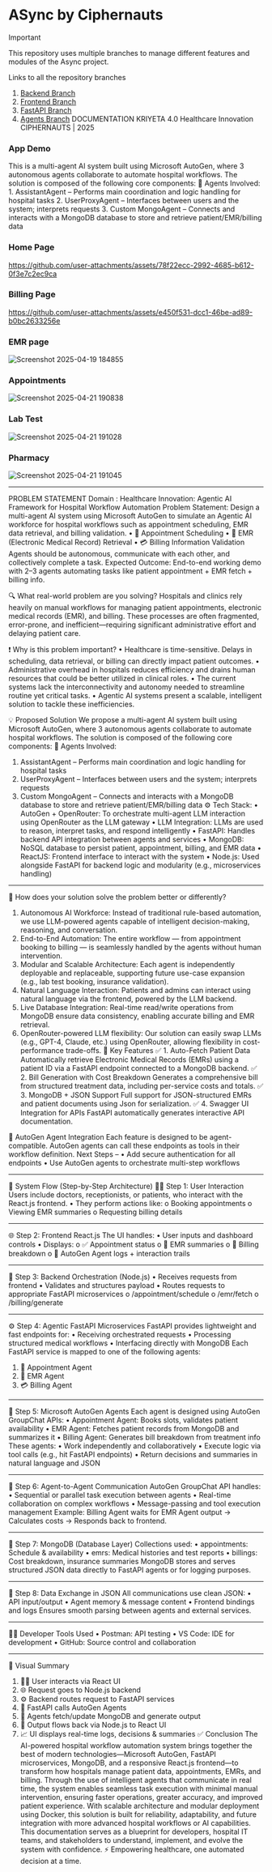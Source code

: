 # ASync by Ciphernauts

> [!IMPORTANT]
> <span style="color: red:">This repository uses multiple branches to manage different features and modules of the Async project.</span>
 
Links to all the repository branches 
1. <a href="https://github.com/MeetMithlesh/ASync/tree/backend">Backend Branch<a/>
1. <a href="https://github.com/MeetMithlesh/ASync/tree/frontend">Frontend Branch<a/>
1. <a href="https://github.com/MeetMithlesh/ASync/tree/fastapi">FastAPI Branch<a/>
1. <a href="https://github.com/MeetMithlesh/ASync/tree/agents">Agents Branch<a/>
DOCUMENTATION
KRIYETA 4.0
Healthcare Innovation
CIPHERNAUTS | 2025
<h3>App Demo</h3>
<p>This is a multi-agent AI system built using Microsoft AutoGen, where 3 autonomous agents collaborate to automate hospital workflows. The solution is composed of the following core components:
🧠 Agents Involved:
1.	AssistantAgent – Performs main coordination and logic handling for hospital tasks
2.	UserProxyAgent – Interfaces between users and the system; interprets requests
3.	Custom MongoAgent – Connects and interacts with a MongoDB database to store and retrieve patient/EMR/billing data</p>
<h3>Home Page</h3>


https://github.com/user-attachments/assets/78f22ecc-2992-4685-b612-0f3e7c2ec9ca

<h3>Billing Page</h3>

https://github.com/user-attachments/assets/e450f531-dcc1-46be-ad89-b0bc2633256e

<h3>EMR page</h3>

![Screenshot 2025-04-19 184855](https://github.com/user-attachments/assets/6e7873a7-f5be-4b57-bc5e-2c08366c67fe)

<h3>Appointments</h3>

![Screenshot 2025-04-21 190838](https://github.com/user-attachments/assets/c1437727-df02-454e-88d7-8576201b0f2d)

<h3>Lab Test</h3>

![Screenshot 2025-04-21 191028](https://github.com/user-attachments/assets/06e6ec46-e097-4e53-8faf-4a4a3593df27)

<h3>Pharmacy</h3>

![Screenshot 2025-04-21 191045](https://github.com/user-attachments/assets/d05a2d0b-dcbf-4d5f-a83a-d87f42d2356b)

<hr>
PROBLEM STATEMENT
Domain : Healthcare Innovation: Agentic AI Framework for Hospital Workflow Automation
Problem Statement: 
Design a multi-agent AI system using Microsoft AutoGen to simulate an Agentic AI workforce for hospital workflows such as appointment scheduling, EMR data retrieval, and billing validation. 
•  📅 Appointment Scheduling
•  🏥 EMR (Electronic Medical Record) Retrieval
•  💳 Billing Information Validation
Agents should be autonomous, communicate with each other, and collectively complete a task.
Expected Outcome: End-to-end working demo with 2–3 agents automating tasks like patient appointment + EMR fetch + billing info.

🔍 What real-world problem are you solving?
Hospitals and clinics rely heavily on manual workflows for managing patient appointments, electronic medical records (EMR), and billing. These processes are often fragmented, error-prone, and inefficient—requiring significant administrative effort and delaying patient care.

❗ Why is this problem important?
•	Healthcare is time-sensitive. Delays in scheduling, data retrieval, or billing can directly impact patient outcomes.
•	Administrative overhead in hospitals reduces efficiency and drains human resources that could be better utilized in clinical roles.
•	The current systems lack the interconnectivity and autonomy needed to streamline routine yet critical tasks.
•	Agentic AI systems present a scalable, intelligent solution to tackle these inefficiencies.

💡 Proposed Solution
We propose a multi-agent AI system built using Microsoft AutoGen, where 3 autonomous agents collaborate to automate hospital workflows. The solution is composed of the following core components:
🧠 Agents Involved:
1.	AssistantAgent – Performs main coordination and logic handling for hospital tasks
2.	UserProxyAgent – Interfaces between users and the system; interprets requests
3.	Custom MongoAgent – Connects and interacts with a MongoDB database to store and retrieve patient/EMR/billing data
⚙️ Tech Stack:
•	AutoGen + OpenRouter: To orchestrate multi-agent LLM interaction using OpenRouter as the LLM gateway
•	LLM Integration: LLMs are used to reason, interpret tasks, and respond intelligently
•	FastAPI: Handles backend API integration between agents and services
•	MongoDB: NoSQL database to persist patient, appointment, billing, and EMR data
•	ReactJS: Frontend interface to interact with the system
•	Node.js: Used alongside FastAPI for backend logic and modularity (e.g., microservices handling)


________________________________________
🚀 How does your solution solve the problem better or differently?
1.	Autonomous AI Workforce:
Instead of traditional rule-based automation, we use LLM-powered agents capable of intelligent decision-making, reasoning, and conversation.
2.	End-to-End Automation:
The entire workflow — from appointment booking to billing — is seamlessly handled by the agents without human intervention.
3.	Modular and Scalable Architecture:
Each agent is independently deployable and replaceable, supporting future use-case expansion (e.g., lab test booking, insurance validation).
4.	Natural Language Interaction:
Patients and admins can interact using natural language via the frontend, powered by the LLM backend.
5.	Live Database Integration:
Real-time read/write operations from MongoDB ensure data consistency, enabling accurate billing and EMR retrieval.
6.	OpenRouter-powered LLM flexibility:
Our solution can easily swap LLMs (e.g., GPT-4, Claude, etc.) using OpenRouter, allowing flexibility in cost-performance trade-offs.
🔑 Key Features
✅ 1. Auto-Fetch Patient Data
Automatically retrieve Electronic Medical Records (EMRs) using a patient ID via a FastAPI endpoint       connected to a MongoDB backend.
✅ 2. Bill Generation with Cost Breakdown
Generates a comprehensive bill from structured treatment data, including per-service costs and totals.
✅ 3. MongoDB + JSON Support
Full support for JSON-structured EMRs and patient documents using Json for serialization.
✅ 4. Swagger UI Integration for APIs
FastAPI automatically generates interactive API documentation.


🧠 AutoGen Agent Integration
Each feature is designed to be agent-compatible. AutoGen agents can call these endpoints as tools in their workflow definition.
Next Steps –
•	Add secure authentication for all endpoints
•	Use AutoGen agents to orchestrate multi-step workflows

________________________________________
🧭 System Flow (Step-by-Step Architecture)
🧑‍⚕️ Step 1: User Interaction
Users include doctors, receptionists, or patients, who interact with the React.js frontend.
•	They perform actions like:
o	Booking appointments
o	Viewing EMR summaries
o	Requesting billing details
________________________________________
🌐 Step 2: Frontend React.js
The UI handles:
•	User inputs and dashboard controls
•	Displays:
o	✅ Appointment status
o	📄 EMR summaries
o	💸 Billing breakdown
o	🤖 AutoGen Agent logs + interaction trails
________________________________________
🧠 Step 3: Backend Orchestration (Node.js)
•	Receives requests from frontend
•	Validates and structures payload
•	Routes requests to appropriate FastAPI microservices
o	/appointment/schedule
o	/emr/fetch
o	/billing/generate
________________________________________
⚙️ Step 4: Agentic FastAPI Microservices
FastAPI provides lightweight and fast endpoints for:
•	Receiving orchestrated requests
•	Processing structured medical workflows
•	Interfacing directly with MongoDB
Each FastAPI service is mapped to one of the following agents:
1.	📅 Appointment Agent
2.	🏥 EMR Agent
3.	💳 Billing Agent
________________________________________
🤖 Step 5: Microsoft AutoGen Agents
Each agent is designed using AutoGen GroupChat APIs:
•	Appointment Agent: Books slots, validates patient availability
•	EMR Agent: Fetches patient records from MongoDB and summarizes it
•	Billing Agent: Generates bill breakdown from treatment info
These agents:
•	Work independently and collaboratively
•	Execute logic via tool calls (e.g., hit FastAPI endpoints)
•	Return decisions and summaries in natural language and JSON
________________________________________
🧩 Step 6: Agent-to-Agent Communication
AutoGen GroupChat API handles:
•	Sequential or parallel task execution between agents
•	Real-time collaboration on complex workflows
•	Message-passing and tool execution management
Example: Billing Agent waits for EMR Agent output → Calculates costs → Responds back to frontend.
________________________________________
💾 Step 7: MongoDB (Database Layer)
Collections used:
•	appointments: Schedule & availability
•	emrs: Medical histories and test reports
•	billings: Cost breakdown, insurance summaries
MongoDB stores and serves structured JSON data directly to FastAPI agents or for logging purposes.
________________________________________
🔁 Step 8: Data Exchange in JSON
All communications use clean JSON:
•	API input/output
•	Agent memory & message content
•	Frontend bindings and logs
Ensures smooth parsing between agents and external services.
________________________________________
🧑‍💻 Developer Tools Used
•	Postman: API testing
•	VS Code: IDE for development
•	GitHub: Source control and collaboration
________________________________________
📍 Visual Summary 
1.	👩‍⚕️ User interacts via React UI
2.	🌐 Request goes to Node.js backend
3.	⚙️ Backend routes request to FastAPI services
4.	🤖 FastAPI calls AutoGen Agents
5.	🧠 Agents fetch/update MongoDB and generate output
6.	🔄 Output flows back via Node.js to React UI
7.	📈 UI displays real-time logs, decisions & summaries
✅ Conclusion
The AI-powered hospital workflow automation system brings together the best of modern technologies—Microsoft AutoGen, FastAPI microservices, MongoDB, and a responsive React.js frontend—to transform how hospitals manage patient data, appointments, EMRs, and billing.
Through the use of intelligent agents that communicate in real time, the system enables seamless task execution with minimal manual intervention, ensuring faster operations, greater accuracy, and improved patient experience. With scalable architecture and modular deployment using Docker, this solution is built for reliability, adaptability, and future integration with more advanced hospital workflows or AI capabilities.
This documentation serves as a blueprint for developers, hospital IT teams, and stakeholders to understand, implement, and evolve the system with confidence.
⚡ Empowering healthcare, one automated decision at a time.
 
